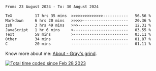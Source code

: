<!--START_SECTION:waka-->

```txt
From: 23 August 2024 - To: 30 August 2024

TeX          17 hrs 35 mins  >>>>>>>>>>>>>>-----------   56.56 %
Markdown     6 hrs 20 mins   >>>>>--------------------   20.36 %
zsh          3 hrs 49 mins   >>>----------------------   12.31 %
JavaScript   1 hr 6 mins     >------------------------   03.55 %
Text         58 mins         >------------------------   03.11 %
Other        34 mins         -------------------------   01.87 %
C            20 mins         -------------------------   01.11 %
```

<!--END_SECTION:waka-->

<!-- [![grayxu's github stats](https://github-readme-stats.vercel.app/api?username=grayxu&count_private=true&show_icons=true)](https://github.com/grayxu) -->

Know more about me: [About - Gray's grind](https://www.grayxu.cn/).
<p align="left">
  <a href="https://wakatime.com/@c69eb31e-43a1-463f-8968-c3449e386f57"><img src="https://wakatime.com/badge/user/c69eb31e-43a1-463f-8968-c3449e386f57.svg" title="Total time coded since Feb 28 2023" /></a>
</p>

